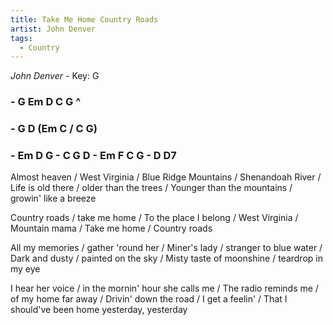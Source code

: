 ```yaml
---
title: Take Me Home Country Roads
artist: John Denver
tags: 
  - Country
---
```

*John Denver* - Key: G
### - G Em D C G ^
### - G D (Em C / C G)
### - Em D G - C G D - Em F C G - D D7

Almost heaven / West Virginia / Blue Ridge Mountains / Shenandoah River / Life is old there / older than the trees / Younger than the mountains / growin' like a breeze

Country roads / take me home / To the place I belong / West Virginia / Mountain mama / Take me home / Country roads

All my memories / gather 'round her / Miner's lady / stranger to blue water / Dark and dusty / painted on the sky / Misty taste of moonshine / teardrop in my eye

I hear her voice / in the mornin' hour she calls me / The radio reminds me / of my home far away /
Drivin' down the road / I get a feelin' / That I should've been home yesterday, yesterday 
